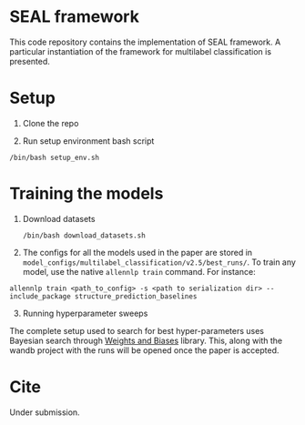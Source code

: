 # SEAL framework

This code repository contains the implementation of SEAL framework. A particular instantiation of the framework for multilabel classification is presented.


# Setup

1. Clone the repo

2. Run setup environment bash script

```
/bin/bash setup_env.sh
```

# Training the models

1. Download datasets

    ```
    /bin/bash download_datasets.sh
    ```

2. The configs for all the models used in the paper are stored in `model_configs/multilabel_classification/v2.5/best_runs/`. To train any model, use the native `allennlp train` command. For instance:


```
allennlp train <path_to_config> -s <path to serialization dir> --include_package structure_prediction_baselines
```


3. Running hyperparameter sweeps


The complete setup used to search for best hyper-parameters uses Bayesian search through  [Weights and Biases](https://docs.wandb.ai/sweeps) library. This, along with the wandb project with the runs will be opened once the paper is accepted.


# Cite

Under submission.
